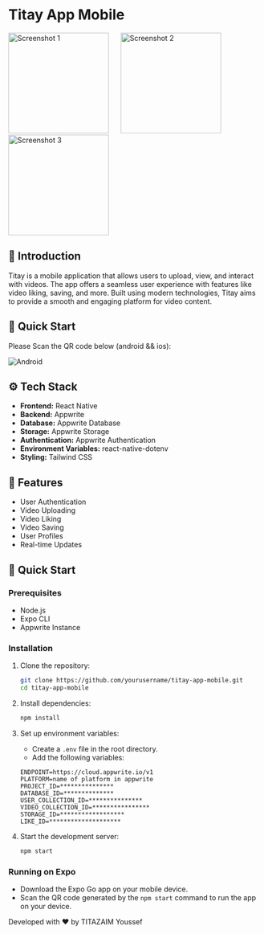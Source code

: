 # Titay App Mobile

<img src="https://github.com/Zaim211/Titay/assets/107432307/a82df383-a207-41ef-943c-e5ea85d36049" alt="Screenshot 1" width="200" style="display:inline-block; margin-right: 20px;">
<img src="https://github.com/Zaim211/Titay/assets/107432307/eaf96229-35f4-4642-b3a4-fd8fa667aca0" alt="Screenshot 2" width="200" style="display:inline-block; margin-right: 20px;">
<img src="https://github.com/Zaim211/Titay/assets/107432307/18a2bffa-8a45-4cef-a321-aa66581c6b09" alt="Screenshot 3" width="200" style="display:inline-block;">

## 🤖 Introduction
Titay is a mobile application that allows users to upload, view, and interact with videos. The app offers a seamless user experience with features like video liking, saving, and more. Built using modern technologies, Titay aims to provide a smooth and engaging platform for video content.

## 🤸 Quick Start
Please Scan the QR code below (android && ios):

![Android](https://github.com/Zaim211/Titay/assets/107432307/e4e56037-f4b6-4b48-bf03-234dafc40db8)

## ⚙️ Tech Stack
- **Frontend:** React Native
- **Backend:** Appwrite
- **Database:** Appwrite Database
- **Storage:** Appwrite Storage
- **Authentication:** Appwrite Authentication
- **Environment Variables:** react-native-dotenv
- **Styling:** Tailwind CSS

## 🔋 Features
- User Authentication
- Video Uploading
- Video Liking
- Video Saving
- User Profiles
- Real-time Updates

## 🤸 Quick Start
### Prerequisites
- Node.js
- Expo CLI
- Appwrite Instance

### Installation
1. Clone the repository:
    ```sh
    git clone https://github.com/yourusername/titay-app-mobile.git
    cd titay-app-mobile
    ```

2. Install dependencies:
    ```sh
    npm install
    ```

3. Set up environment variables:
    - Create a `.env` file in the root directory.
    - Add the following variables:
    ```env
    ENDPOINT=https://cloud.appwrite.io/v1
    PLATFORM=name of platform in appwrite
    PROJECT_ID=***************
    DATABASE_ID=**************
    USER_COLLECTION_ID=***************
    VIDEO_COLLECTION_ID=****************
    STORAGE_ID=******************
    LIKE_ID=********************
    ```

4. Start the development server:
    ```sh
    npm start
    ```

### Running on Expo
- Download the Expo Go app on your mobile device.
- Scan the QR code generated by the `npm start` command to run the app on your device.


 Developed with ❤️ by TITAZAIM Youssef

